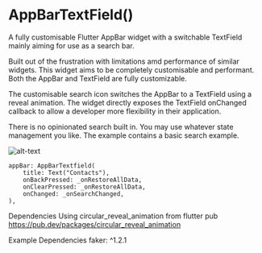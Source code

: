 # AppBarTextField()

A fully customisable Flutter AppBar widget with a switchable TextField mainly aiming for use as a search bar.

Built out of the frustration with limitations amd performance of similar widgets. This widget aims to be completely customisable and performant.
Both the AppBar and TextField are fully customizable.

The customisable search icon switches the AppBar to a TextField using a reveal animation. The widget directly exposes the TextField onChanged callback to allow a developer more flexibility in their application.

There is no opinionated search built in. You may use whatever state management you like. The example contains a basic search example.

![alt-text](https://github.com/elgansayer/appbar_textfield/blob/master/example.gif?raw=true)

```
appBar: AppBarTextfield(
    title: Text("Contacts"),
    onBackPressed: _onRestoreAllData,
    onClearPressed: _onRestoreAllData,
    onChanged: _onSearchChanged,
),
```

Dependencies
Using circular_reveal_animation from flutter pub
https://pub.dev/packages/circular_reveal_animation

Example Dependencies
faker: ^1.2.1
